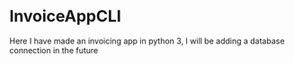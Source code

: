 # InvoiceAppCLI
Here I have made an invoicing app in python 3, I will be adding a database connection in the future
